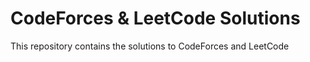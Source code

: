 # CodeForces & LeetCode Solutions

This repository contains the solutions to CodeForces and LeetCode